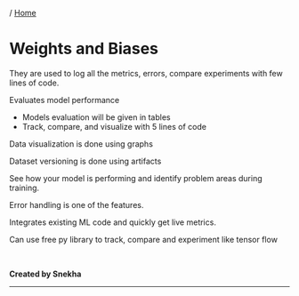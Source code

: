 / [Home](index.md)

# Weights and Biases


They are used to log all the metrics, errors, compare experiments with few lines of code.

Evaluates model performance 
 - Models evaluation will be given in tables 
 - Track, compare, and visualize with 5 lines of code
  
Data visualization is done using graphs

Dataset versioning is done using artifacts

See how your model is performing and identify problem areas during training.

Error handling is one of the features.

Integrates existing ML code and quickly get live metrics.

Can use free py library to track, compare and experiment like tensor flow

<br>

**Created by Snekha**

---

<br>
